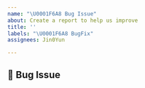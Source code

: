 ```yaml
---
name: "\U0001F6A8 Bug Issue"
about: Create a report to help us improve
title: ''
labels: "\U0001F6A8 BugFix"
assignees: Jin0Yun

---
```


## 🚨 Bug Issue
<!-- 이 버그에 대해 간략히 설명해 주세요. -->
